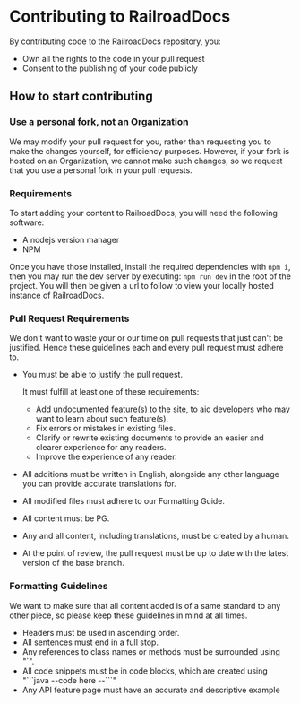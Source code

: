 # Contributing to RailroadDocs

By contributing code to the RailroadDocs repository, you:

- Own all the rights to the code in your pull request
- Consent to the publishing of your code publicly

## How to start contributing

### Use a personal fork, not an Organization

We may modify your pull request for you, rather than requesting you to make the changes yourself, for efficiency purposes. However, if your fork is hosted on an Organization, we cannot make such changes, so we request that you use a personal fork in your pull requests.

### Requirements

To start adding your content to RailroadDocs, you will need the following software:

- A nodejs version manager
- NPM

Once you have those installed, install the required dependencies with `npm i`, then you may run the dev server by executing: `npm run dev` in the root of the project.
You will then be given a url to follow to view your locally hosted instance of RailroadDocs.

### Pull Request Requirements

We don't want to waste your or our time on pull requests that just can't be justified. Hence these guidelines each and every pull request must adhere to.

- You must be able to justify the pull request.

  It must fulfill at least one of these requirements:
  - Add undocumented feature(s) to the site, to aid developers who may want to learn about such feature(s).
  - Fix errors or mistakes in existing files.
  - Clarify or rewrite existing documents to provide an easier and clearer experience for any readers.
  - Improve the experience of any reader.
- All additions must be written in English, alongside any other language you can provide accurate translations for.
- All modified files must adhere to our Formatting Guide.
- All content must be PG.
- Any and all content, including translations, must be created by a human.
- At the point of review, the pull request must be up to date with the latest version of the base branch.

### Formatting Guidelines

We want to make sure that all content added is of a same standard to any other piece, so please keep these guidelines in mind at all times.

- Headers must be used in ascending order.
- All sentences must end in a full stop.
- Any references to class names or methods must be surrounded using "`".
- All code snippets must be in code blocks, which are created using "\`\`\`java --code here --\`\`\`"
- Any API feature page must have an accurate and descriptive example
